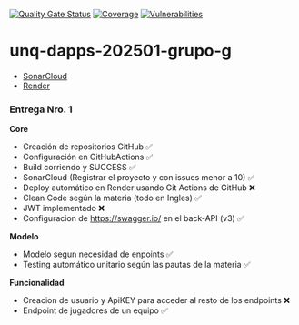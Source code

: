 [![Quality Gate Status](https://sonarcloud.io/api/project_badges/measure?project=luchist_unq-dapps-202501-grupo-g&metric=alert_status)](https://sonarcloud.io/summary/new_code?id=luchist_unq-dapps-202501-grupo-g)
[![Coverage](https://sonarcloud.io/api/project_badges/measure?project=luchist_unq-dapps-202501-grupo-g&metric=coverage)](https://sonarcloud.io/summary/new_code?id=luchist_unq-dapps-202501-grupo-g)
[![Vulnerabilities](https://sonarcloud.io/api/project_badges/measure?project=luchist_unq-dapps-202501-grupo-g&metric=vulnerabilities)](https://sonarcloud.io/summary/new_code?id=luchist_unq-dapps-202501-grupo-g)

# unq-dapps-202501-grupo-g

- [SonarCloud](https://sonarcloud.io/project/overview?id=luchist_unq-dapps-202501-grupo-g)
- [Render](https://unq-dapps-202501-grupo-g.onrender.com)

### Entrega Nro. 1

**Core**

- Creación de repositorios GitHub ✅
- Configuración en GitHubActions ✅
- Build corriendo y SUCCESS ✅
- SonarCloud (Registrar el proyecto y con issues menor a 10) ✅
- Deploy automático en Render usando Git Actions de GitHub ❌
- Clean Code según la materia (todo en Ingles) ✅
- JWT implementado ❌
- Configuracion de https://swagger.io/ en el back-API  (v3) ✅

**Modelo**

- Modelo segun necesidad de enpoints ✅
- Testing automático unitario según las pautas de la materia ✅

**Funcionalidad**

- Creacion de usuario y ApiKEY para acceder al resto de los endpoints ❌
- Endpoint de jugadores de un equipo ✅
